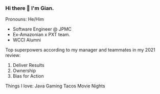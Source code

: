 ### Hi there 👋 I'm Gian.

Pronouns: He/Him

- Software Engineer @ JPMC
- Ex-Amazonian x PXT team. 
- WCCI Alumni

Top superpowers according to my manager and teammates in my 2021 review:

1. Deliver Results
2. Ownership
3. Bias for Action

Things I love:
Java
Gaming
Tacos
Movie Nights

<!--
**gianramirez/gianramirez** is a ✨ _special_ ✨ repository because its `README.md` (this file) appears on your GitHub profile.

Here are some ideas to get you started:

- 🔭 I’m currently working on ...
- 🌱 I’m currently learning ...
- 👯 I’m looking to collaborate on ...
- 🤔 I’m looking for help with ...
- 💬 Ask me about ...
- 📫 How to reach me: ...
- 😄 Pronouns: ...
- ⚡ Fun fact: ...
-->
